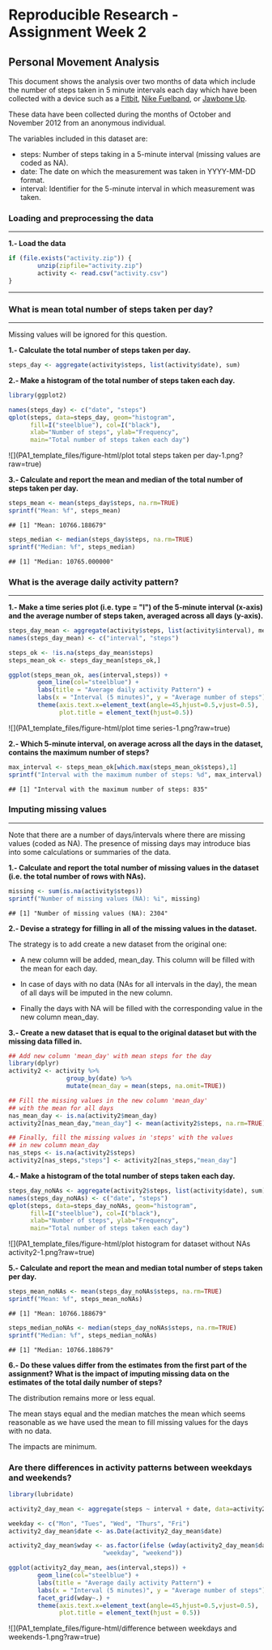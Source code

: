

# Reproducible Research - Assignment Week 2

## Personal Movement Analysis
  
This document shows the analysis over two months of data which include the number of steps taken in 5 minute intervals each day which have been collected with 
a device such as a [Fitbit](http://www.fitbit.com/), [Nike Fuelband](http://www.nike.com/us/en_us/c/nikeplus-fuelband), or [Jawbone Up](https://jawbone.com/up).  

These data have been collected during the months of October and November 2012 from an anonymous individual.  

The variables included in this dataset are:  

* steps: Number of steps taking in a 5-minute interval (missing values are coded as NA).  
* date: The date on which the measurement was taken in YYYY-MM-DD format.  
* interval: Identifier for the 5-minute interval in which measurement was taken.  
  

   
### Loading and preprocessing the data 
***
  
**1.- Load the data**  


```r
if (file.exists("activity.zip")) {
        unzip(zipfile="activity.zip")
        activity <- read.csv("activity.csv")
}
```
  
  
  
***
### What is mean total number of steps taken per day?
***
  
Missing values will be ignored for this question.

**1.- Calculate the total number of steps taken per day.**  


```r
steps_day <- aggregate(activity$steps, list(activity$date), sum)
```

**2.- Make a histogram of the total number of steps taken each day.**  


```r
library(ggplot2)

names(steps_day) <- c("date", "steps")
qplot(steps, data=steps_day, geom="histogram", 
      fill=I("steelblue"), col=I("black"), 
      xlab="Number of steps", ylab="Frequency", 
      main="Total number of steps taken each day")
```

![](PA1_template_files/figure-html/plot total steps taken per day-1.png?raw=true)<!-- -->


**3.- Calculate and report the mean and median of the total number of steps taken per day.**  


```r
steps_mean <- mean(steps_day$steps, na.rm=TRUE)
sprintf("Mean: %f", steps_mean)
```

```
## [1] "Mean: 10766.188679"
```

```r
steps_median <- median(steps_day$steps, na.rm=TRUE)
sprintf("Median: %f", steps_median)
```

```
## [1] "Median: 10765.000000"
```
  
  
### What is the average daily activity pattern?
***
  
**1.- Make a time series plot (i.e. type = "l") of the 5-minute interval (x-axis) and the average number of steps taken, averaged across all days (y-axis).**  


```r
steps_day_mean <- aggregate(activity$steps, list(activity$interval), mean, na.rm=TRUE)
names(steps_day_mean) <- c("interval", "steps")

steps_ok <- !is.na(steps_day_mean$steps)
steps_mean_ok <- steps_day_mean[steps_ok,]

ggplot(steps_mean_ok, aes(interval,steps)) +
        geom_line(col="steelblue") + 
        labs(title = "Average daily activity Pattern") + 
        labs(x = "Interval (5 minutes)", y = "Average number of steps") +
        theme(axis.text.x=element_text(angle=45,hjust=0.5,vjust=0.5),
              plot.title = element_text(hjust=0.5))
```

![](PA1_template_files/figure-html/plot time series-1.png?raw=true)<!-- -->


**2.- Which 5-minute interval, on average across all the days in the dataset, contains the maximum number of steps?**  


```r
max_interval <- steps_mean_ok[which.max(steps_mean_ok$steps),1]
sprintf("Interval with the maximum number of steps: %d", max_interval)
```

```
## [1] "Interval with the maximum number of steps: 835"
```
  


### Imputing missing values
***
  
Note that there are a number of days/intervals where there are missing values (coded as NA). The presence of missing days may introduce bias into some calculations or summaries of the data.

**1.- Calculate and report the total number of missing values in the dataset (i.e. the total number of rows with NAs).**  


```r
missing <- sum(is.na(activity$steps))
sprintf("Number of missing values (NA): %i", missing)
```

```
## [1] "Number of missing values (NA): 2304"
```
  
  

**2.- Devise a strategy for filling in all of the missing values in the dataset.**   
  
The strategy is to add create a new dataset from the original one:  

* A new column will be added, mean_day. This column will be filled with the
mean for each day.  

* In case of days with no data (NAs for all intervals in the day), the mean
of all days will be imputed in the new column.  

* Finally the days with NA will be filled with the corresponding value in
the new column mean_day.  

  

**3.- Create a new dataset that is equal to the original dataset but with the missing data filled in.**  


```r
## Add new column 'mean_day' with mean steps for the day
library(dplyr)
activity2 <- activity %>%
                group_by(date) %>%
                mutate(mean_day = mean(steps, na.omit=TRUE))

## Fill the missing values in the new column 'mean_day'
## with the mean for all days
nas_mean_day <- is.na(activity2$mean_day)
activity2[nas_mean_day,"mean_day"] <- mean(activity2$steps, na.rm=TRUE)

## Finally, fill the missing values in 'steps' with the values
## in new column mean_day
nas_steps <- is.na(activity2$steps)
activity2[nas_steps,"steps"] <- activity2[nas_steps,"mean_day"]
```
  
  
**4.- Make a histogram of the total number of steps taken each day.**  


```r
steps_day_noNAs <- aggregate(activity2$steps, list(activity$date), sum)
names(steps_day_noNAs) <- c("date", "steps")
qplot(steps, data=steps_day_noNAs, geom="histogram", 
      fill=I("steelblue"), col=I("black"), 
      xlab="Number of steps", ylab="Frequency", 
      main="Total number of steps taken each day")
```

![](PA1_template_files/figure-html/plot histogram for dataset without NAs activity2-1.png?raw=true)<!-- -->

  
**5.-  Calculate and report the mean and median total number of steps taken per day.**  


```r
steps_mean_noNAs <- mean(steps_day_noNAs$steps, na.rm=TRUE)
sprintf("Mean: %f", steps_mean_noNAs)
```

```
## [1] "Mean: 10766.188679"
```

```r
steps_median_noNAs <- median(steps_day_noNAs$steps, na.rm=TRUE)
sprintf("Median: %f", steps_median_noNAs)
```

```
## [1] "Median: 10766.188679"
```

  

**6.- Do these values differ from the estimates from the first part of the assignment? What is the impact of imputing missing data on the estimates of the total daily number of steps?**  

The distribution remains more or less equal.  

The mean stays equal and the median matches the mean which seems reasonable as
we have used the mean to fill missing values for the days with no data.  

The impacts are minimum.  


### Are there differences in activity patterns between weekdays and weekends?
  

```r
library(lubridate)

activity2_day_mean <- aggregate(steps ~ interval + date, data=activity2, mean)

weekday <- c("Mon", "Tues", "Wed", "Thurs", "Fri")
activity2_day_mean$date <- as.Date(activity2_day_mean$date)

activity2_day_mean$wday <- as.factor(ifelse (wday(activity2_day_mean$date, label = TRUE) %in% weekday, 
                          "weekday", "weekend"))

ggplot(activity2_day_mean, aes(interval,steps)) +
        geom_line(col="steelblue") + 
        labs(title = "Average daily activity Pattern") + 
        labs(x = "Interval (5 minutes)", y = "Average number of steps") +
        facet_grid(wday~.) + 
        theme(axis.text.x=element_text(angle=45,hjust=0.5,vjust=0.5), 
              plot.title = element_text(hjust = 0.5))
```

![](PA1_template_files/figure-html/difference between weekdays and weekends-1.png?raw=true)<!-- -->
